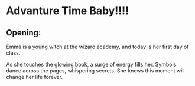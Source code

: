# Advanture Time Baby!!!!

## Opening:

Emma is a young witch at the wizard academy, and today is her first day of class. 

As she touches the glowing book, a surge of energy fills her. Symbols dance across the pages, whispering secrets. She knows this moment will change her life forever.